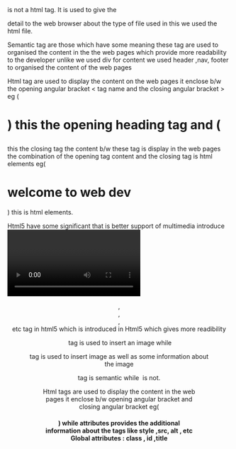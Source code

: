 <!-- Ans 1 -->

<!DOCTYPE html> is not a html tag. It is used to give the
detail to the web browser about the type of file used in this we used
the html file.

<!-- Ans 2 -->


Semantic tag are those which have some meaning these tag
are used to organised the content in the the web pages which provide
more readability to the developer unlike we used div for content we
used header ,nav, footer to organised the content of the web pages

<!-- Ans 3 -->

 Html tag are used to display the content on the web pages it
enclose b/w the opening angular bracket < tag name and the closing
angular bracket > eg ( <H1> ) this the opening heading tag and (
</H1> this the closing tag the content b/w these tag is display in the
web pages the combination of the opening tag content and the closing
tag is html elements eg( <H1> welcome to web dev </H1>) this is
html elements.


<!-- Ans 6 -->

Html5 have some significant that is better support of
multimedia introduce <video> <audio> <footer>  <header>, <nav>, <article>, <section> etc tag in html5 which is introduced in Html5 which gives more readibility


<!-- Ans 8 -->


<img> tag is used to insert an image while <figure> tag is used
to insert image as well as some information about the image <figure>
tag is semantic while <img> is not.


<!-- Ans 9 -->

Html tags are used to display the content in the web pages it
enclose b/w opening angular bracket and closing angular bracket
eg(<h1>) while attributes provides the additional information about the
tags like style ,src, alt , etc
Global attributes : class , id ,title

